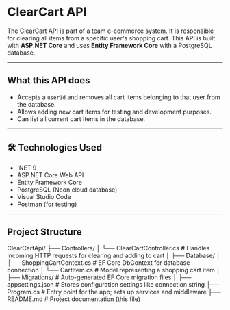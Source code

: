 # ClearCart API

The ClearCart API is part of a team e-commerce system. It is responsible for clearing all items from a specific user's shopping cart. 
This API is built with **ASP.NET Core** and uses **Entity Framework Core** with a PostgreSQL database.

---
##  What this API does

- Accepts a `userId` and removes all cart items belonging to that user from the database.
- Allows adding new cart items for testing and development purposes.
- Can list all current cart items in the database.

---
## 🛠 Technologies Used

- .NET 9
- ASP.NET Core Web API
- Entity Framework Core
- PostgreSQL (Neon cloud database)
- Visual Studio Code
- Postman (for testing)

---

## Project Structure
ClearCartApi/
├── Controllers/
│   └── ClearCartController.cs         # Handles incoming HTTP requests for clearing and adding to cart
│
├── Database/
│   ├── ShoppingCartContext.cs        # EF Core DbContext for database connection
│   └── CartItem.cs                   # Model representing a shopping cart item
│
├── Migrations/                       # Auto-generated EF Core migration files
│
├── appsettings.json                  # Stores configuration settings like connection string
├── Program.cs                        # Entry point for the app; sets up services and middleware
├── README.md                         # Project documentation (this file)


